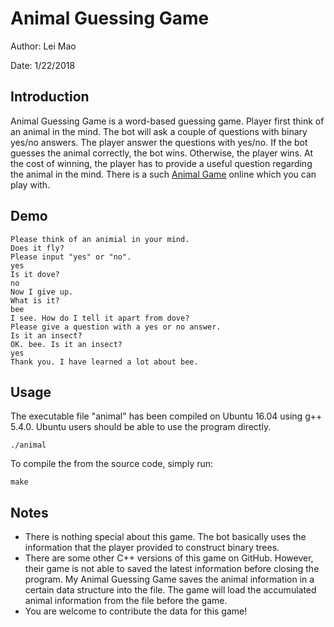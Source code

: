 # Animal Guessing Game

Author: Lei Mao

Date: 1/22/2018

## Introduction

Animal Guessing Game is a word-based guessing game. Player first think of an animal in the mind. The bot will ask a couple of questions with binary yes/no answers. The player answer the questions with yes/no. If the bot guesses the animal correctly, the bot wins. Otherwise, the player wins. At the cost of winning, the player has to provide a useful question regarding the animal in the mind. There is a such [Animal Game](http://www.animalgame.com/) online which you can play with.

## Demo

```
Please think of an animial in your mind.
Does it fly?
Please input "yes" or "no".
yes
Is it dove?
no
Now I give up.
What is it?
bee
I see. How do I tell it apart from dove?
Please give a question with a yes or no answer.
Is it an insect?
OK. bee. Is it an insect?
yes
Thank you. I have learned a lot about bee.
```

## Usage

The executable file "animal" has been compiled on Ubuntu 16.04 using g++ 5.4.0. Ubuntu users should be able to use the program directly.

```shell
./animal
```

To compile the from the source code, simply run:

```shell
make
```

## Notes

* There is nothing special about this game. The bot basically uses the information that the player provided to construct binary trees.
* There are some other C++ versions of this game on GitHub. However, their game is not able to saved the latest information before closing the program. My Animal Guessing Game saves the animal information in a certain data structure into the file. The game will load the accumulated animal information from the file before the game.
* You are welcome to contribute the data for this game!
